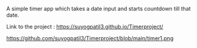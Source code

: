 A simple timer app which takes a date input and starts countdown till that date.

Link to the project : https://suyogpatil3.github.io/Timerproject/

https://github.com/suyogpatil3/Timerproject/blob/main/timer1.png
